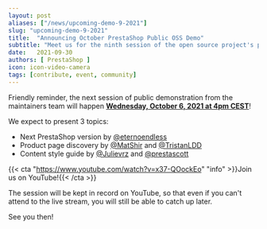```yaml
---
layout: post
aliases: ["/news/upcoming-demo-9-2021"]
slug: "upcoming-demo-9-2021"
title:  "Announcing October PrestaShop Public OSS Demo"
subtitle: "Meet us for the ninth session of the open source project's public demo"
date:   2021-09-30
authors: [ PrestaShop ]
icon: icon-video-camera
tags: [contribute, event, community]
---
```


Friendly reminder, the next session of public demonstration from the maintainers team will happen [**Wednesday, October 6, 2021 at 4pm CEST**](https://www.youtube.com/watch?v=x37-QOockEo)!

We expect to present 3 topics:
- Next PrestaShop version by [@eternoendless](https://github.com/eternoendless)
- Product page discovery by [@MatShir](https://github.com/MatShir) and [@TristanLDD](https://github.com/TristanLDD)
- Content style guide by [@Julievrz](https://github.com/Julievrz) and [@prestascott](https://github.com/prestascott)

{{< cta "https://www.youtube.com/watch?v=x37-QOockEo" "info" >}}Join us on YouTube!{{< /cta >}}

The session will be kept in record on YouTube, so that even if you can't attend to the live stream, you will still be able to catch up later.

See you then!
